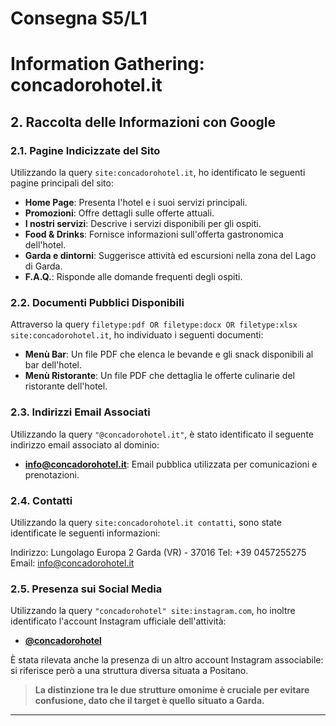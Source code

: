 # Consegna S5/L1
# Information Gathering: concadorohotel.it

## 2. Raccolta delle Informazioni con Google

### 2.1. Pagine Indicizzate del Sito
Utilizzando la query `site:concadorohotel.it`, ho identificato le seguenti pagine principali del sito:

- **Home Page**: Presenta l'hotel e i suoi servizi principali.
- **Promozioni**: Offre dettagli sulle offerte attuali.
- **I nostri servizi**: Descrive i servizi disponibili per gli ospiti.
- **Food & Drinks**: Fornisce informazioni sull'offerta gastronomica dell'hotel.
- **Garda e dintorni**: Suggerisce attività ed escursioni nella zona del Lago di Garda.
- **F.A.Q.**: Risponde alle domande frequenti degli ospiti.

### 2.2. Documenti Pubblici Disponibili
Attraverso la query `filetype:pdf OR filetype:docx OR filetype:xlsx site:concadorohotel.it`, ho individuato i seguenti documenti:

- **Menù Bar**: Un file PDF che elenca le bevande e gli snack disponibili al bar dell'hotel.
- **Menù Ristorante**: Un file PDF che dettaglia le offerte culinarie del ristorante dell'hotel.

### 2.3. Indirizzi Email Associati
Utilizzando la query `"@concadorohotel.it"`, è stato identificato il seguente indirizzo email associato al dominio:

- **info@concadorohotel.it**: Email pubblica utilizzata per comunicazioni e prenotazioni.

### 2.4. Contatti
Utilizzando la query `site:concadorohotel.it contatti`, sono state identificate le seguenti informazioni:

Indirizzo: Lungolago Europa 2 Garda (VR) - 37016
Tel: +39 0457255275
Email: info@concadorohotel.it

### 2.5. Presenza sui Social Media
Utilizzando la query `"concadorohotel" site:instagram.com`, ho inoltre identificato l'account Instagram ufficiale dell'attività:

- **[@concadorohotel](https://www.instagram.com/hotel_ristorante_conca_doro/)**

È stata rilevata anche la presenza di un altro account Instagram associabile: si riferisce però a una struttura diversa situata a Positano.

> **La distinzione tra le due strutture omonime è cruciale per evitare confusione, dato che il target è quello situato a Garda.**

---
